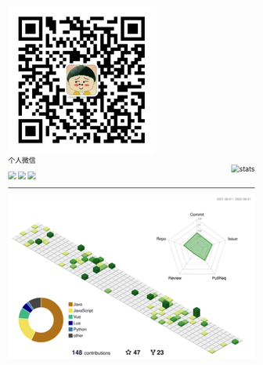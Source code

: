 
<div align="left">
  <a href="http://blog.fengjx.com">
    <img src="assets/img/wx.jpg" width="300" alt="个人微信" />
  </a>
  <div>个人微信</div>
</div>

<picture>
  <source media="(prefers-color-scheme: dark)" srcset="https://github-readme-stats.vercel.app/api?username=fengjx&show_icons=true&include_all_commits=true&title_color=fff&icon_color=79ff97&text_color=9f9f9f&bg_color=151515">
  <img align="right" src="https://github-readme-stats.vercel.app/api?username=fengjx&show_icons=true&include_all_commits=true&bg_color=30,e96443,904e95&title_color=fff&text_color=fff" alt="stats" />
</picture>

![](https://komarev.com/ghpvc/?username=fengjx&style=flat-square)
[![](https://img.shields.io/github/followers/fengjx?label=follow&style=social)](https://github.com/fengjx)
[![](https://img.shields.io/badge/博客-blog.fengjx.com-blue?style=flat-square&logo=battledotnet)](http://blog.fengjx.com)

---

<picture>
  <source media="(prefers-color-scheme: dark)" srcset="https://raw.githubusercontent.com/fengjx/fengjx/master/profile-3d-contrib/profile-night-green.svg">
  <img alt="Shows an illustrated sun in light color mode and a moon with stars in dark color mode." src="https://raw.githubusercontent.com/fengjx/fengjx/master/profile-3d-contrib/profile-green.svg">
</picture>
